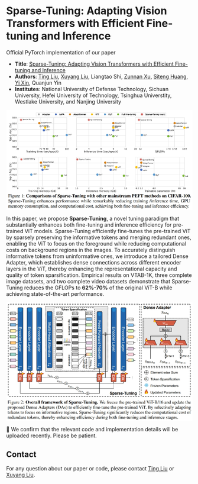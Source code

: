 # Sparse-Tuning: Adapting Vision Transformers with Efficient Fine-tuning and Inference
Official PyTorch implementation of our paper 
* **Title**: [Sparse-Tuning: Adapting Vision Transformers with Efficient Fine-tuning and Inference](https://arxiv.org/pdf/2405.14700)
* **Authors**: [Ting Liu](https://github.com/liuting20), [Xuyang Liu](https://xuyang-liu16.github.io/), Liangtao Shi, [Zunnan Xu](https://kkakkkka.github.io/), [Siteng Huang](https://kyonhuang.top/), [Yi Xin](https://synbol.github.io/), Quanjun Yin
* **Institutes**: National University of Defense Technology, Sichuan University, Hefei University of Technology, Tsinghua Universtity, Westlake University, and Nanjing University <br>

<p align="center"> <img src="performance.png" width="1000" align="center"> </p>

In this paper, we propose **Sparse-Tuning**, a novel tuning paradigm that substantially enhances both fine-tuning and inference efficiency for pre-trained ViT models. Sparse-Tuning efficiently fine-tunes the pre-trained ViT by sparsely preserving the informative tokens and merging redundant ones, enabling the ViT to focus on the foreground while reducing computational costs on background regions in the images. To accurately distinguish informative tokens from uninformative ones, we introduce a tailored Dense Adapter, which establishes dense connections across different encoder layers in the ViT, thereby enhancing the representational capacity and quality of token sparsification. Empirical results on VTAB-1K, three complete image datasets, and two complete video datasets demonstrate that Sparse-Tuning reduces the GFLOPs to **62%-70%** of the original ViT-B while achieving state-of-the-art performance.
<p align="center"> <img src="overview.png" width="1000" align="center"> </p>

:pushpin: We confirm that the relevant code and implementation details will be uploaded recently. Please be patient.

## Contact
For any question about our paper or code, please contact [Ting Liu](mailto:liuting20@nudt.edu.cn) or [Xuyang Liu](mailto:liuxuyang@stu.scu.edu.cn).

